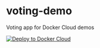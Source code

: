 # voting-demo

Voting app for Docker Cloud demos

[![Deploy to Docker Cloud](https://files.cloud.docker.com/images/deploy-to-dockercloud.svg)](https://cloud.docker.com/stack/deploy/)
